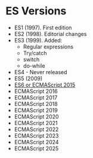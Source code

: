 # ES Versions

- ES1 (1997). First edition
- ES2 (1998). Editorial changes
- ES3 (1999). Added:
  - Regular expressions
  - Try/catch
  - switch
  - do-while
- ES4 - Never released
- ES5 (2009)
- [ES6 or ECMAScript 2015](./ES2015/ES2015.md)
- ECMAScript 2016
- ECMAScript 2017
- ECMAScript 2018
- ECMAScript 2019
- ECMAScript 2020
- ECMAScript 2021
- ECMAScript 2022
- ECMAScript 2023
- ECMAScript 2024
- ECMAScript 2025